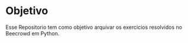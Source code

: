 # Objetivo

Esse Repositorio tem como objetivo arquivar os exercicios resolvidos no Beecrowd em Python.

